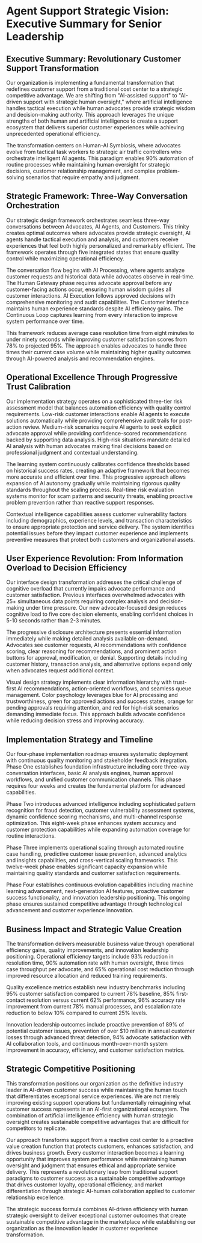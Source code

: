 # **Agent Support Strategic Vision: Executive Summary for Senior Leadership**

## **Executive Summary: Revolutionary Customer Support Transformation**

Our organization is implementing a fundamental transformation that redefines customer support from a traditional cost center to a strategic competitive advantage. We are shifting from "AI-assisted support" to "AI-driven support with strategic human oversight," where artificial intelligence handles tactical execution while human advocates provide strategic wisdom and decision-making authority. This approach leverages the unique strengths of both human and artificial intelligence to create a support ecosystem that delivers superior customer experiences while achieving unprecedented operational efficiency.

The transformation centers on Human-AI Symbiosis, where advocates evolve from tactical task workers to strategic air traffic controllers who orchestrate intelligent AI agents. This paradigm enables 90% automation of routine processes while maintaining human oversight for strategic decisions, customer relationship management, and complex problem-solving scenarios that require empathy and judgment.

## **Strategic Framework: Three-Way Conversation Orchestration**

Our strategic design framework orchestrates seamless three-way conversations between Advocates, AI Agents, and Customers. This trinity creates optimal outcomes where advocates provide strategic oversight, AI agents handle tactical execution and analysis, and customers receive experiences that feel both highly personalized and remarkably efficient. The framework operates through five integrated states that ensure quality control while maximizing operational efficiency.

The conversation flow begins with AI Processing, where agents analyze customer requests and historical data while advocates observe in real-time. The Human Gateway phase requires advocate approval before any customer-facing actions occur, ensuring human wisdom guides all customer interactions. AI Execution follows approved decisions with comprehensive monitoring and audit capabilities. The Customer Interface maintains human experience standards despite AI efficiency gains. The Continuous Loop captures learning from every interaction to improve system performance over time.

This framework reduces average case resolution time from eight minutes to under ninety seconds while improving customer satisfaction scores from 78% to projected 95%. The approach enables advocates to handle three times their current case volume while maintaining higher quality outcomes through AI-powered analysis and recommendation engines.

## **Operational Excellence Through Progressive Trust Calibration**

Our implementation strategy operates on a sophisticated three-tier risk assessment model that balances automation efficiency with quality control requirements. Low-risk customer interactions enable AI agents to execute solutions automatically while providing comprehensive audit trails for post-action review. Medium-risk scenarios require AI agents to seek explicit advocate approval while providing confidence-scored recommendations backed by supporting data analysis. High-risk situations mandate detailed AI analysis with human advocates making final decisions based on professional judgment and contextual understanding.

The learning system continuously calibrates confidence thresholds based on historical success rates, creating an adaptive framework that becomes more accurate and efficient over time. This progressive approach allows expansion of AI autonomy gradually while maintaining rigorous quality standards throughout the scaling process. Real-time risk evaluation systems monitor for scam patterns and security threats, enabling proactive problem prevention rather than reactive support responses.

Contextual intelligence capabilities assess customer vulnerability factors including demographics, experience levels, and transaction characteristics to ensure appropriate protection and service delivery. The system identifies potential issues before they impact customer experience and implements preventive measures that protect both customers and organizational assets.

## **User Experience Revolution: From Information Overload to Decision Efficiency**

Our interface design transformation addresses the critical challenge of cognitive overload that currently impairs advocate performance and customer satisfaction. Previous interfaces overwhelmed advocates with 25+ simultaneous data points requiring complex analysis and decision-making under time pressure. Our new advocate-focused design reduces cognitive load to five core decision elements, enabling confident choices in 5-10 seconds rather than 2-3 minutes.

The progressive disclosure architecture presents essential information immediately while making detailed analysis available on-demand. Advocates see customer requests, AI recommendations with confidence scoring, clear reasoning for recommendations, and prominent action buttons for approval, modification, or denial. Supporting details including customer history, transaction analysis, and alternative options expand only when advocates request additional context.

Visual design strategy implements clear information hierarchy with trust-first AI recommendations, action-oriented workflows, and seamless queue management. Color psychology leverages blue for AI processing and trustworthiness, green for approved actions and success states, orange for pending approvals requiring attention, and red for high-risk scenarios demanding immediate focus. This approach builds advocate confidence while reducing decision stress and improving accuracy.

## **Implementation Strategy and Timeline**

Our four-phase implementation roadmap ensures systematic deployment with continuous quality monitoring and stakeholder feedback integration. Phase One establishes foundation infrastructure including core three-way conversation interfaces, basic AI analysis engines, human approval workflows, and unified customer communication channels. This phase requires four weeks and creates the fundamental platform for advanced capabilities.

Phase Two introduces advanced intelligence including sophisticated pattern recognition for fraud detection, customer vulnerability assessment systems, dynamic confidence scoring mechanisms, and multi-channel response optimization. This eight-week phase enhances system accuracy and customer protection capabilities while expanding automation coverage for routine interactions.

Phase Three implements operational scaling through automated routine case handling, predictive customer issue prevention, advanced analytics and insights capabilities, and cross-vertical scaling frameworks. This twelve-week phase enables significant capacity expansion while maintaining quality standards and customer satisfaction requirements.

Phase Four establishes continuous evolution capabilities including machine learning advancement, next-generation AI features, proactive customer success functionality, and innovation leadership positioning. This ongoing phase ensures sustained competitive advantage through technological advancement and customer experience innovation.

## **Business Impact and Strategic Value Creation**

The transformation delivers measurable business value through operational efficiency gains, quality improvements, and innovation leadership positioning. Operational efficiency targets include 93% reduction in resolution time, 90% automation rate with human oversight, three times case throughput per advocate, and 65% operational cost reduction through improved resource allocation and reduced training requirements.

Quality excellence metrics establish new industry benchmarks including 95% customer satisfaction compared to current 78% baseline, 85% first-contact resolution versus current 62% performance, 96% accuracy rate improvement from current 78% manual processes, and escalation rate reduction to below 10% compared to current 25% levels.

Innovation leadership outcomes include proactive prevention of 89% of potential customer issues, prevention of over $10 million in annual customer losses through advanced threat detection, 94% advocate satisfaction with AI collaboration tools, and continuous month-over-month system improvement in accuracy, efficiency, and customer satisfaction metrics.

## **Strategic Competitive Positioning**

This transformation positions our organization as the definitive industry leader in AI-driven customer success while maintaining the human touch that differentiates exceptional service experiences. We are not merely improving existing support operations but fundamentally reimagining what customer success represents in an AI-first organizational ecosystem. The combination of artificial intelligence efficiency with human strategic oversight creates sustainable competitive advantages that are difficult for competitors to replicate.

Our approach transforms support from a reactive cost center to a proactive value creation function that protects customers, enhances satisfaction, and drives business growth. Every customer interaction becomes a learning opportunity that improves system performance while maintaining human oversight and judgment that ensures ethical and appropriate service delivery. This represents a revolutionary leap from traditional support paradigms to customer success as a sustainable competitive advantage that drives customer loyalty, operational efficiency, and market differentiation through strategic AI-human collaboration applied to customer relationship excellence.

The strategic success formula combines AI-driven efficiency with human strategic oversight to deliver exceptional customer outcomes that create sustainable competitive advantage in the marketplace while establishing our organization as the innovation leader in customer experience transformation.